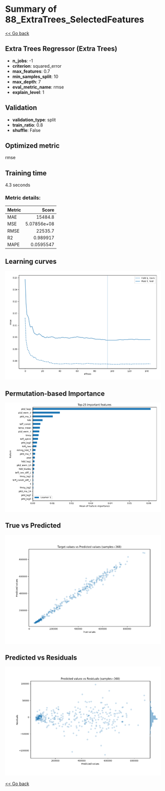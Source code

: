 # Summary of 88_ExtraTrees_SelectedFeatures

[<< Go back](../README.md)


## Extra Trees Regressor (Extra Trees)
- **n_jobs**: -1
- **criterion**: squared_error
- **max_features**: 0.7
- **min_samples_split**: 10
- **max_depth**: 7
- **eval_metric_name**: rmse
- **explain_level**: 1

## Validation
 - **validation_type**: split
 - **train_ratio**: 0.8
 - **shuffle**: False

## Optimized metric
rmse

## Training time

4.3 seconds

### Metric details:
| Metric   |           Score |
|:---------|----------------:|
| MAE      | 15484.8         |
| MSE      |     5.07856e+08 |
| RMSE     | 22535.7         |
| R2       |     0.989917    |
| MAPE     |     0.0595547   |



## Learning curves
![Learning curves](learning_curves.png)

## Permutation-based Importance
![Permutation-based Importance](permutation_importance.png)
## True vs Predicted

![True vs Predicted](true_vs_predicted.png)


## Predicted vs Residuals

![Predicted vs Residuals](predicted_vs_residuals.png)



[<< Go back](../README.md)
